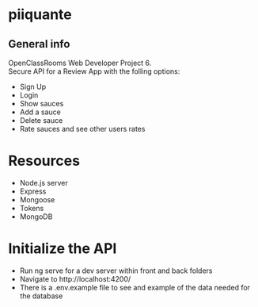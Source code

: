 # piiquante

## General info
OpenClassRooms Web Developer Project 6.<br />
Secure API for a Review App with the folling options:
  * Sign Up
  * Login
  * Show sauces
  * Add a sauce
  * Delete sauce
  * Rate sauces and see other users rates

# Resources
  * Node.js server
  * Express
  * Mongoose
  * Tokens
  * MongoDB

# Initialize the API
  * Run ng serve for a dev server within front and back folders
  * Navigate to http://localhost:4200/
  * There is a .env.example file to see and example of the data needed for the database

